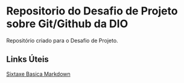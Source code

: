 # Repositorio do Desafio de Projeto sobre Git/Github da DIO
Repositório criado para o Desafio de Projeto.

## Links Úteis
[Sixtaxe Basica Markdown](https://www.markdownguide.org/basic-syntax/)
